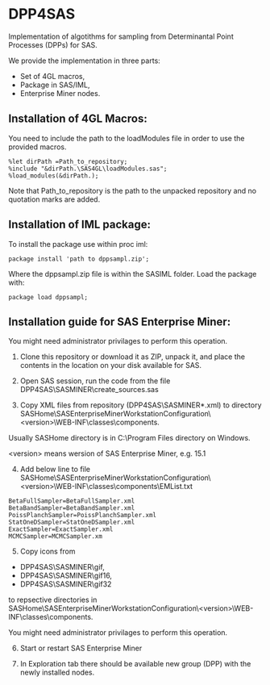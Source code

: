 # DPP4SAS
Implementation of algotithms for sampling from Determinantal Point Processes (DPPs) for SAS. 

We provide the implementation in three parts:
* Set of 4GL macros,
* Package in SAS/IML,
* Enterprise Miner nodes.

## Installation of 4GL Macros:

You need to include the path to the loadModules file in order to use the provided macros. 
```
%let dirPath =Path_to_repository;
%include "&dirPath.\SAS4GL\loadModules.sas";
%load_modules(&dirPath.);
```
Note that Path_to_repository is the path to the unpacked repository and no quotation marks are added.

## Installation of IML package:

To install the package use within proc iml:
```
package install 'path to dppsampl.zip';
```
Where the dppsampl.zip file is within the SASIML folder.
Load the package with:
```
package load dppsampl;
```

## Installation guide for SAS Enterprise Miner:

You might need administrator privilages to perform this operation.
1. Clone this repository or download it as ZIP, unpack it, and place the contents in the location on your disk available for SAS. 

2. Open SAS session, run the code from the file DPP4SAS\SASMINER\create_sources.sas

3. Copy XML files from repository (DPP4SAS\SASMINER\*.xml) to directory SASHome\SASEnterpriseMinerWorkstationConfiguration\\&lt;version&gt;\WEB-INF\classes\components.

Usually SASHome directory is in C:\Program Files directory on Windows.

&lt;version&gt; means wersion of SAS Enterprise Miner, e.g. 15.1

4. Add below line to file SASHome\SASEnterpriseMinerWorkstationConfiguration\\&lt;version&gt;\WEB-INF\classes\components\EMList.txt
```
BetaFullSampler=BetaFullSampler.xml
BetaBandSampler=BetaBandSampler.xml
PoissPlanchSampler=PoissPlanchSampler.xml
StatOneDSampler=StatOneDSampler.xml
ExactSampler=ExactSampler.xml
MCMCSampler=MCMCSampler.xm
```

5. Copy icons from 
 * DPP4SAS\SASMINER\gif, 
 * DPP4SAS\SASMINER\gif16,
 * DPP4SAS\SASMINER\gif32 

to repsective directories in SASHome\SASEnterpriseMinerWorkstationConfiguration\\&lt;version&gt;\WEB-INF\classes\components.

You might need administrator privilages to perform this operation.

6. Start or restart SAS Enterprise Miner

7. In Exploration tab there should be available new group (DPP) with the newly installed nodes.

